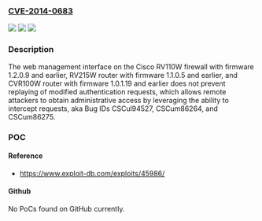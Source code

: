 ### [CVE-2014-0683](https://cve.mitre.org/cgi-bin/cvename.cgi?name=CVE-2014-0683)
![](https://img.shields.io/static/v1?label=Product&message=n%2Fa&color=blue)
![](https://img.shields.io/static/v1?label=Version&message=n%2Fa&color=blue)
![](https://img.shields.io/static/v1?label=Vulnerability&message=n%2Fa&color=brighgreen)

### Description

The web management interface on the Cisco RV110W firewall with firmware 1.2.0.9 and earlier, RV215W router with firmware 1.1.0.5 and earlier, and CVR100W router with firmware 1.0.1.19 and earlier does not prevent replaying of modified authentication requests, which allows remote attackers to obtain administrative access by leveraging the ability to intercept requests, aka Bug IDs CSCul94527, CSCum86264, and CSCum86275.

### POC

#### Reference
- https://www.exploit-db.com/exploits/45986/

#### Github
No PoCs found on GitHub currently.

